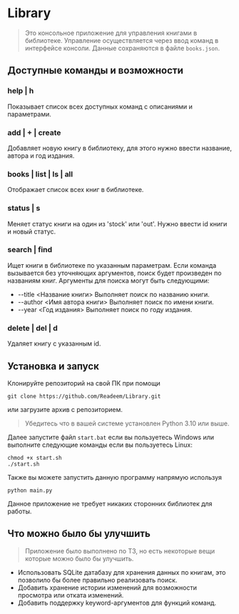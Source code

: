 # Library

> Это консольное приложение для управления книгами в библиотеке.
> Управление осуществляется через ввод команд в интерфейсе консоли.
> Данные сохраняются в файле `books.json`.

## Доступные команды и возможности
### help | h
Показывает список всех доступных команд с описаниями и параметрами.
### add | + | create
Добавляет новую книгу в библиотеку, для этого нужно ввести название, автора и год издания.
### books | list | ls | all
Отображает список всех книг в библиотеке.
### status | s
Меняет статус книги на один из 'stock' или 'out'. Нужно ввести id книги и новый статус.
### search | find
Ищет книги в библиотеке по указанным параметрам.
Если команда вызывается без уточняющих аргументов, поиск будет произведен по названиям книг.
Аргументы для поиска могут быть следующими:
* --title <Название книги> Выполняет поиск по названию книги.
* --author <Имя автора книги> Выполняет поиск по имени книги.
* --year <Год издания> Выполняет поиск по году издания.
### delete | del | d
Удаляет книгу с указанным id.

## Установка и запуск

Клонируйте репозиторий на свой ПК при помощи
```shell
git clone https://github.com/Readeem/Library.git
```
или загрузите архив с репозиторием.

> Убедитесь что в вашей системе установлен Python 3.10 или выше.

Далее запустите файл `start.bat` если вы пользуетесь Windows
или выполните следующие команды если вы пользуетесь Linux:
```shell
chmod +x start.sh
./start.sh
```

Также вы можете запустить данную программу напрямую используя
```shell
python main.py
```

Данное приложение не требует никаких сторонних библиотек для работы.

## Что можно было бы улучшить
> Приложение было выполнено по ТЗ, но есть некоторые вещи которые можно было бы улучшить.

* Использовать SQLite датабазу для хранения данных по книгам, это позволило бы более правильно реализовать поиск.
* Добавить хранение истории изменений для возможности просмотра или отката изменений.
* Добавить поддержку keyword-аргументов для функций команд.
